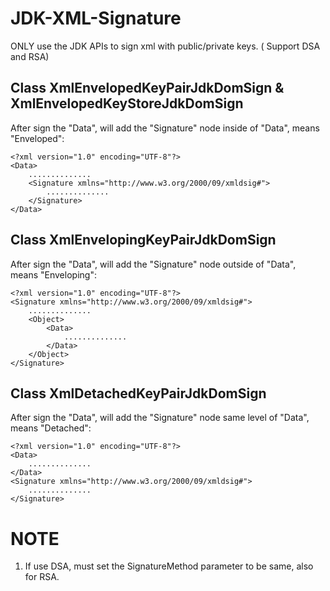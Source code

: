 # JDK-XML-Signature

ONLY use the JDK APIs to sign xml with public/private keys. ( Support DSA and RSA)

## Class XmlEnvelopedKeyPairJdkDomSign & XmlEnvelopedKeyStoreJdkDomSign

After sign the "Data", will add the "Signature" node inside of "Data", means "Enveloped":
```
<?xml version="1.0" encoding="UTF-8"?>
<Data>
	..............
	<Signature xmlns="http://www.w3.org/2000/09/xmldsig#">
		..............
	</Signature>
</Data>
```

## Class XmlEnvelopingKeyPairJdkDomSign
After sign the "Data", will add the "Signature" node outside of "Data", means "Enveloping":
```
<?xml version="1.0" encoding="UTF-8"?>
<Signature xmlns="http://www.w3.org/2000/09/xmldsig#">
	..............
	<Object>
		<Data>
			..............
		</Data>
	</Object>
</Signature>
```

## Class XmlDetachedKeyPairJdkDomSign
After sign the "Data", will add the "Signature" node same level of "Data", means "Detached":
```
<?xml version="1.0" encoding="UTF-8"?>
<Data>
	..............
</Data>
<Signature xmlns="http://www.w3.org/2000/09/xmldsig#">
	..............
</Signature>
```

# NOTE

1. If use DSA, must set the SignatureMethod parameter to be same, also for RSA.